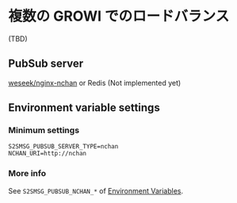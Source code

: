 # 複数の GROWI でのロードバランス

(TBD)

## PubSub server

[weseek/nginx-nchan](https://hub.docker.com/repository/docker/weseek/nginx-nchan/) or Redis (Not implemented yet)

## Environment variable settings

### Minimum settings

```
S2SMSG_PUBSUB_SERVER_TYPE=nchan
NCHAN_URI=http://nchan
```

### More info

See `S2SMSG_PUBSUB_NCHAN_*` of [Environment Variables](./env-vars.md).
